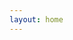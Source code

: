 ```yaml
---
layout: home
---
```



<script setup>
import Home from '@theme/components/home.vue';
</script>


<Home/>